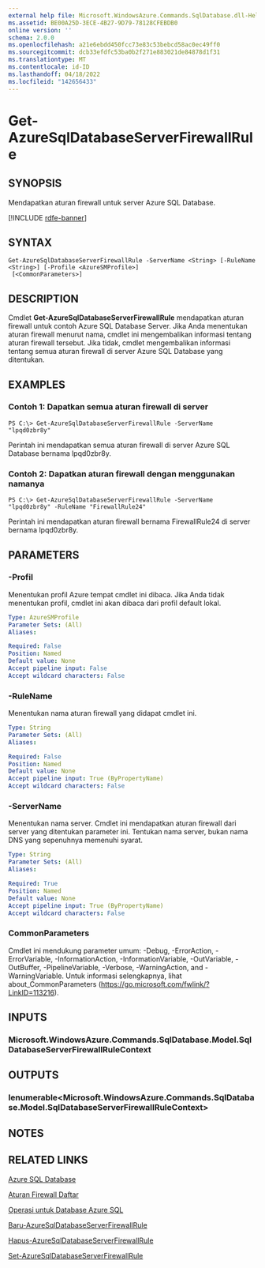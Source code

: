 ```yaml
---
external help file: Microsoft.WindowsAzure.Commands.SqlDatabase.dll-Help.xml
ms.assetid: BE00A25D-3ECE-4B27-9D79-78128CFEBDB0
online version: ''
schema: 2.0.0
ms.openlocfilehash: a21e6ebdd450fcc73e83c53bebcd58ac0ec49ff0
ms.sourcegitcommit: dcb33efdfc53ba0b2f271e883021de84878d1f31
ms.translationtype: MT
ms.contentlocale: id-ID
ms.lasthandoff: 04/18/2022
ms.locfileid: "142656433"
---
```

# Get-AzureSqlDatabaseServerFirewallRule

## SYNOPSIS
Mendapatkan aturan firewall untuk server Azure SQL Database.

[!INCLUDE [rdfe-banner](../../includes/rdfe-banner.md)]

## SYNTAX

```
Get-AzureSqlDatabaseServerFirewallRule -ServerName <String> [-RuleName <String>] [-Profile <AzureSMProfile>]
 [<CommonParameters>]
```

## DESCRIPTION
Cmdlet **Get-AzureSqlDatabaseServerFirewallRule** mendapatkan aturan firewall untuk contoh Azure SQL Database Server.
Jika Anda menentukan aturan firewall menurut nama, cmdlet ini mengembalikan informasi tentang aturan firewall tersebut.
Jika tidak, cmdlet mengembalikan informasi tentang semua aturan firewall di server Azure SQL Database yang ditentukan.

## EXAMPLES

### Contoh 1: Dapatkan semua aturan firewall di server
```
PS C:\> Get-AzureSqlDatabaseServerFirewallRule -ServerName "lpqd0zbr8y"
```

Perintah ini mendapatkan semua aturan firewall di server Azure SQL Database bernama lpqd0zbr8y.

### Contoh 2: Dapatkan aturan firewall dengan menggunakan namanya
```
PS C:\> Get-AzureSqlDatabaseServerFirewallRule -ServerName "lpqd0zbr8y" -RuleName "FirewallRule24"
```

Perintah ini mendapatkan aturan firewall bernama FirewallRule24 di server bernama lpqd0zbr8y.

## PARAMETERS

### -Profil
Menentukan profil Azure tempat cmdlet ini dibaca.
Jika Anda tidak menentukan profil, cmdlet ini akan dibaca dari profil default lokal.

```yaml
Type: AzureSMProfile
Parameter Sets: (All)
Aliases: 

Required: False
Position: Named
Default value: None
Accept pipeline input: False
Accept wildcard characters: False
```

### -RuleName
Menentukan nama aturan firewall yang didapat cmdlet ini.

```yaml
Type: String
Parameter Sets: (All)
Aliases: 

Required: False
Position: Named
Default value: None
Accept pipeline input: True (ByPropertyName)
Accept wildcard characters: False
```

### -ServerName
Menentukan nama server.
Cmdlet ini mendapatkan aturan firewall dari server yang ditentukan parameter ini.
Tentukan nama server, bukan nama DNS yang sepenuhnya memenuhi syarat.

```yaml
Type: String
Parameter Sets: (All)
Aliases: 

Required: True
Position: Named
Default value: None
Accept pipeline input: True (ByPropertyName)
Accept wildcard characters: False
```

### CommonParameters
Cmdlet ini mendukung parameter umum: -Debug, -ErrorAction, -ErrorVariable, -InformationAction, -InformationVariable, -OutVariable, -OutBuffer, -PipelineVariable, -Verbose, -WarningAction, and -WarningVariable. Untuk informasi selengkapnya, lihat about_CommonParameters (https://go.microsoft.com/fwlink/?LinkID=113216).

## INPUTS

### Microsoft.WindowsAzure.Commands.SqlDatabase.Model.SqlDatabaseServerFirewallRuleContext

## OUTPUTS

### Ienumerable\<Microsoft.WindowsAzure.Commands.SqlDatabase.Model.SqlDatabaseServerFirewallRuleContext\>

## NOTES

## RELATED LINKS

[Azure SQL Database](https://azure.microsoft.com/en-us/services/sql-database/)

[Aturan Firewall Daftar](https://msdn.microsoft.com/en-us/library/azure/dn505715.aspx)

[Operasi untuk Database Azure SQL](https://msdn.microsoft.com/en-us/library/azure/dn505719.aspx)

[Baru-AzureSqlDatabaseServerFirewallRule](./New-AzureSqlDatabaseServerFirewallRule.md)

[Hapus-AzureSqlDatabaseServerFirewallRule](./Remove-AzureSqlDatabaseServerFirewallRule.md)

[Set-AzureSqlDatabaseServerFirewallRule](./Set-AzureSqlDatabaseServerFirewallRule.md)


